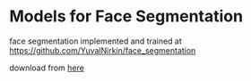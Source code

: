 # Models for Face Segmentation

face segmentation implemented and trained at https://github.com/YuvalNirkin/face_segmentation

download from [here](https://github.com/YuvalNirkin/face_segmentation/releases/download/1.0/face_seg_fcn8s.zip)
